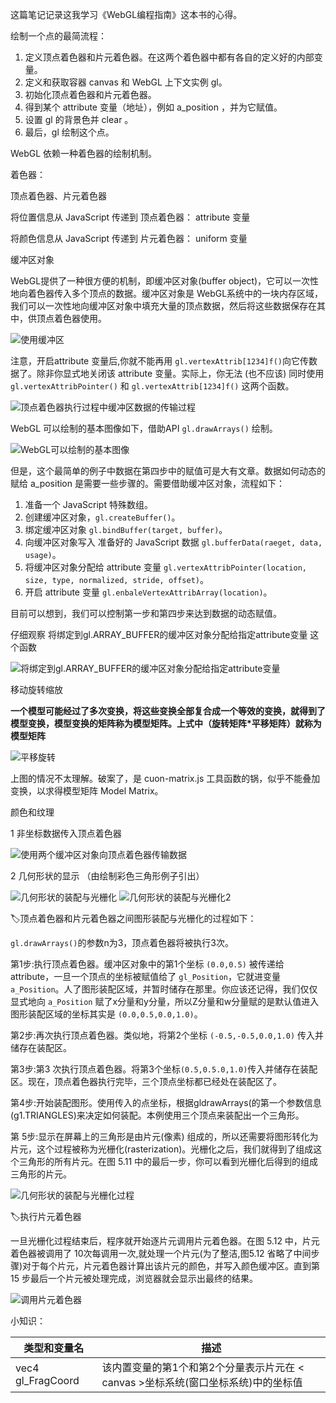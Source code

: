 这篇笔记记录这我学习《WebGL编程指南》这本书的心得。





绘制一个点的最简流程：

1. 定义顶点着色器和片元着色器。在这两个着色器中都有各自的定义好的内部变量。
2. 定义和获取容器 canvas 和 WebGL 上下文实例 gl。
3. 初始化顶点着色器和片元着色器。
4. 得到某个 attribute 变量（地址），例如 a_position ，并为它赋值。
5. 设置 gl 的背景色并 clear 。
6. 最后，gl 绘制这个点。





WebGL 依赖一种着色器的绘制机制。

着色器：

顶点着色器、片元着色器



将位置信息从 JavaScript 传递到 顶点着色器： attribute 变量

将颜色信息从 JavaScript 传递到 片元着色器： uniform 变量



缓冲区对象

WebGL提供了一种很方便的机制，即缓冲区对象(buffer object)，它可以一次性地向着色器传入多个顶点的数据。缓冲区对象是 WebGL系统中的一块内存区域，我们可以一次性地向缓冲区对象中填充大量的顶点数据，然后将这些数据保存在其中，供顶点着色器使用。

<img src="E:\AProject\CesiumExampleCollection\Img\WebGL编程指南-精简版\使用缓冲区.png" alt="使用缓冲区"  />

注意，开启attribute 变量后,你就不能再用 `gl.vertexAttrib[1234]f()`向它传数据了。除非你显式地关闭该 attribute 变量。实际上，你无法 (也不应该) 同时使用 `gl.vertexAttribPointer()` 和 `gl.vertexAttrib[1234]f()` 这两个函数。

<img src="E:\AProject\CesiumExampleCollection\Img\WebGL编程指南-精简版\顶点着色器执行过程中缓冲区数据的传输过程.png" alt="顶点着色器执行过程中缓冲区数据的传输过程"  />



WebGL 可以绘制的基本图像如下，借助API `gl.drawArrays()` 绘制。

<img src="E:\AProject\CesiumExampleCollection\Img\WebGL编程指南-精简版\WebGL可以绘制的基本图像.png" alt="WebGL可以绘制的基本图像"  />

但是，这个最简单的例子中数据在第四步中的赋值可是大有文章。数据如何动态的赋给 a_position 是需要一些步骤的。需要借助缓冲区对象，流程如下：

1. 准备一个 JavaScript 特殊数组。
2. 创建缓冲区对象，`gl.createBuffer()`。
3. 绑定缓冲区对象   `gl.bindBuffer(target, buffer)`。
4. 向缓冲区对象写入 准备好的 JavaScript 数据   `gl.bufferData(raeget, data, usage)`。
5. 将缓冲区对象分配给 attribute 变量   `gl.vertexAttribPointer(location, size, type, normalized, stride, offset)`。
6. 开启 attribute 变量   `gl.enbaleVertexAttribArray(location)`。

目前可以想到，我们可以控制第一步和第四步来达到数据的动态赋值。

仔细观察 将绑定到gl.ARRAY_BUFFER的缓冲区对象分配给指定attribute变量 这个函数

<img src="E:\AProject\CesiumExampleCollection\Img\WebGL编程指南-精简版\将绑定到gl.ARRAY_BUFFER的缓冲区对象分配给指定attribute变量.png" alt="将绑定到gl.ARRAY_BUFFER的缓冲区对象分配给指定attribute变量"  />



移动旋转缩放

**一个模型可能经过了多次变换，将这些变换全部复合成一个等效的变换，就得到了模型变换，模型变换的矩阵称为模型矩阵。上式中（旋转矩阵\*平移矩阵）就称为模型矩阵**

<img src="E:\AProject\CesiumExampleCollection\Img\WebGL编程指南-精简版\平移旋转.png" alt="平移旋转"  />

上图的情况不太理解。破案了，是 cuon-matrix.js 工具函数的锅，似乎不能叠加变换，以求得模型矩阵 Model Matrix。





颜色和纹理

1 非坐标数据传入顶点着色器

<img src="E:\AProject\CesiumExampleCollection\Img\WebGL编程指南-精简版\使用两个缓冲区对象向顶点着色器传输数据.png" alt="使用两个缓冲区对象向顶点着色器传输数据"  />

2 几何形状的显示 （由绘制彩色三角形例子引出）

<img src="E:\AProject\CesiumExampleCollection\Img\WebGL编程指南-精简版\几何形状的装配与光栅化.png" alt="几何形状的装配与光栅化"  />



<img src="E:\AProject\CesiumExampleCollection\Img\WebGL编程指南-精简版\几何形状的装配与光栅化2.png" alt="几何形状的装配与光栅化2"  />

🏷️顶点着色器和片元着色器之间图形装配与光栅化的过程如下：

`gl.drawArrays()`的参数n为3，顶点着色器将被执行3次。

第1步:执行顶点着色器。缓冲区对象中的第1个坐标 `(0.0,0.5)` 被传递给attribute，一旦一个顶点的坐标被赋值给了 `gl_Position`，它就进变量 `a_Position`。人了图形装配区域，并暂时储存在那里。你应该还记得，我们仅仅显式地向 `a_Position` 赋了x分量和y分量，所以Z分量和w分量赋的是默认值进入图形装配区域的坐标其实是 `(0.0,0.5,0.0,1.0)`。

第2步:再次执行顶点着色器。类似地，将第2个坐标 `(-0.5,-0.5,0.0,1.0)` 传入并储存在装配区。

第3步:第3 次执行顶点着色器。将第3个坐标`(0.5,0.5.0,1.0)`传入并储存在装配区。现在，顶点着色器执行完毕，三个顶点坐标都已经处在装配区了。

第4步:开始装配图形。使用传入的点坐标，根据gldrawArrays(的第一个参数信息(g1.TRIANGLES)来决定如何装配。本例使用三个顶点来装配出一个三角形。

第 5步:显示在屏幕上的三角形是由片元(像素) 组成的，所以还需要将图形转化为片元，这个过程被称为光栅化(rasterization)。光栅化之后，我们就得到了组成这个三角形的所有片元。在图 5.11 中的最后一步，你可以看到光栅化后得到的组成三角形的片元。

<img src="E:\AProject\CesiumExampleCollection\Img\WebGL编程指南-精简版\几何形状的装配与光栅化过程.png" alt="几何形状的装配与光栅化过程"  />



🏷️执行片元着色器

一旦光栅化过程结束后，程序就开始逐片元调用片元着色器。在图 5.12 中，片元着色器被调用了 10次每调用一次,就处理一个片元(为了整洁,图5.12 省略了中间步骤)对于每个片元，片元着色器计算出该片元的颜色，并写入颜色缓冲区。直到第15 步最后一个片元被处理完成，浏览器就会显示出最终的结果。

<img src="E:\AProject\CesiumExampleCollection\Img\WebGL编程指南-精简版\调用片元着色器.png" alt="调用片元着色器"  />

小知识：

| 类型和变量名      | 描述                                                         |
| ----------------- | ------------------------------------------------------------ |
| vec4 gl_FragCoord | 该内置变量的第1个和第2个分量表示片元在 < canvas >坐标系统(窗口坐标系统)中的坐标值 |



